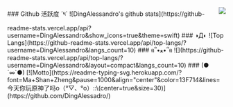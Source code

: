 <img align="right" src="https://count.getloli.com/get/@:DingAlessandro?theme=rule34">
### Github 活跃度 ´༥`
![DingAlessandro's github stats](https://github-readme-stats.vercel.app/api?username=DingAlessandro&show_icons=true&theme=swift)
### ◑Д◐️
![Top Langs](https://github-readme-stats.vercel.app/api/top-langs/?username=DingAlessandro&langs_count=10)
### ฅ՞•ﻌ•՞ฅ
![](https://github-readme-stats.vercel.app/api/top-langs/?username=DingAlessandro&layout=compact&langs_count=10)
### (●´∞`●)
[![Motto](https://readme-typing-svg.herokuapp.com/?font=Ma+Shan+Zheng&pause=1000&align="center"&color=13F714&lines=今天你玩原神了吗o（°▽、°o）::\(center=true&size=30)](https://github.com/DingAlessadro/)
